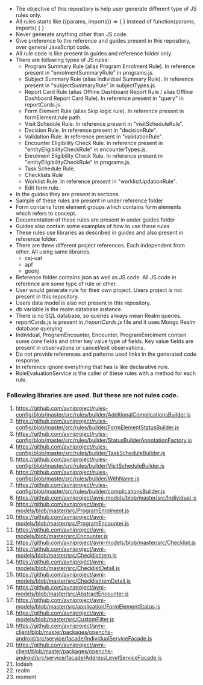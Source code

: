 - The objective of this repository is help user generate different type of JS rules only.
- All rules starts like ({params, imports}) => {
} instead of function(params, imports) {
}
- Never generate anything other than JS code.
- Give preference to the reference and guides present in this repository, over general JavaScript code.
- All rule code is like present in guides and reference folder only.
- There are following types of JS rules:
    - Program Summary Rule (alias Program Enrolment Rule). In reference present in "enrolmentSummaryRule" in programs.js.
    - Subject Summary Rule (alias Individual Summary Rule). In reference present in "subjectSummaryRule" in subjectTypes.js.
    - Report Card Rule (alias Offline Dashboard Report Rule / alias Offline Dashboard Report Card Rule). In reference present in "query" in reportCards.js.
    - Form Element Rule (alias Skip logic rule). In reference present in formElement.rule path.
    - Visit Schedule Rule. In reference present in "visitScheduleRule".
    - Decision Rule. In reference present in "decisionRule".
    - Validation Rule. In reference present in "validationRule".
    - Encounter Eligibility Check Rule. In reference present in "entityEligibilityCheckRule" in encounterTypes.js.
    - Enrolment Eligibility Check Rule. In reference present in "entityEligibilityCheckRule" in programs.js.
    - Task Schedule Rule.
    - Checklists Rule
    - Worklist Rule. In reference present in "worklistUpdationRule".
    - Edit form rule.
- In the guides they are present in sections.
- Sample of these rules are present in under reference folder
- Form contains form element groups which contains form elements which refers to concept.
- Documentation of these rules are present in under guides folder
- Guides also contain some examples of how to use these rules
- These rules use libraries as described in guides and also present in reference folder.
- There are three different project references. Each independent from other. All using same libraries.
    - csj-uat
    - apf
    - goonj
- Reference folder contains json as well as JS code. All JS code in reference are some type of rule or other.
- User would generate rule for their own project. Users project is not present in this repository.
- Users data model is also not present in this repository.
- db variable is the realm database instance.
- There is no SQL database, so queries always mean Realm queries.
- reportCards.js is present in */reportCards.js* file and it uses Mongo Realm database querying
- Individual, ProgramEncounter, Encounter, ProgramEnrolment contain some core fields and other key value type of fields. Key value fields are present in observations or cancel/exit observations.
- Do not provide references and patterns used links in the generated code response.
- In reference ignore everything that has is like declarative rule.
- RuleEvaluationService is the caller of these rules with a method for each rule.

### Following libraries are used. But these are not rules code.
1. https://github.com/avniproject/rules-config/blob/master/src/rules/builder/AdditionalComplicationsBuilder.js
2. https://github.com/avniproject/rules-config/blob/master/src/rules/builder/FormElementStatusBuilder.js
3. https://github.com/avniproject/rules-config/blob/master/src/rules/builder/StatusBuilderAnnotationFactory.js
4. https://github.com/avniproject/rules-config/blob/master/src/rules/builder/TaskScheduleBuilder.js
5. https://github.com/avniproject/rules-config/blob/master/src/rules/builder/VisitScheduleBuilder.js
6. https://github.com/avniproject/rules-config/blob/master/src/rules/builder/WithName.js
7. https://github.com/avniproject/rules-config/blob/master/src/rules/builder/complicationsBuilder.js
8. https://github.com/avniproject/avni-models/blob/master/src/Individual.js
9. https://github.com/avniproject/avni-models/blob/master/src/ProgramEnrolment.js
10. https://github.com/avniproject/avni-models/blob/master/src/ProgramEncounter.js
11. https://github.com/avniproject/avni-models/blob/master/src/Encounter.js
12. https://github.com/avniproject/avni-models/blob/master/src/Checklist.js
13. https://github.com/avniproject/avni-models/blob/master/src/ChecklistItem.js
14. https://github.com/avniproject/avni-models/blob/master/src/ChecklistDetail.js
15. https://github.com/avniproject/avni-models/blob/master/src/ChecklistItemDetail.js
16. https://github.com/avniproject/avni-models/blob/master/src/AbstractEncounter.js
17. https://github.com/avniproject/avni-models/blob/master/src/application/FormElementStatus.js
18. https://github.com/avniproject/avni-models/blob/master/src/CustomFilter.js
19. https://github.com/avniproject/avni-client/blob/master/packages/openchs-android/src/service/facade/IndividualServiceFacade.js
20. https://github.com/avniproject/avni-client/blob/master/packages/openchs-android/src/service/facade/AddressLevelServiceFacade.js
21. lodash
22. realm
23. moment
